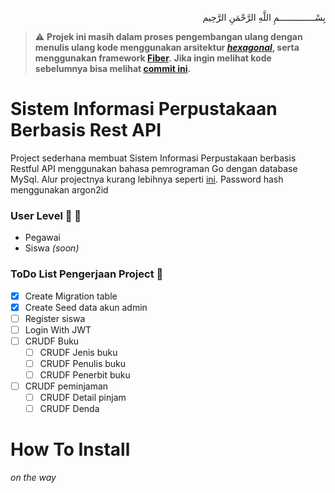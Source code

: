 <p align="right">
بِسْــــــــــــــمِ اللَّهِ الرَّحْمَنِ الرَّحِيم 
</p>

> ⚠️ **Projek ini masih dalam proses pengembangan ulang dengan menulis ulang kode menggunakan arsitektur [_hexagonal_](https://blog.octo.com/en/hexagonal-architecture-three-principles-and-an-implementation-example/), serta menggunakan framework [Fiber](https://gofiber.io/).**
**Jika ingin melihat kode sebelumnya bisa melihat [commit ini](https://github.com/afrizal423/Golang-Perpustakaan-Restful-API/tree/d451e99fd6cdb506accd16b969ffc901dfc81dac).** 

# Sistem Informasi Perpustakaan Berbasis Rest API

Project sederhana membuat Sistem Informasi Perpustakaan berbasis Restful API menggunakan bahasa pemrograman Go dengan database MySql. Alur projectnya kurang lebihnya seperti [ini](https://core.ac.uk/download/pdf/12347733.pdf). Password hash menggunakan argon2id

### User Level :boy: :woman:
- Pegawai 
- Siswa  <i>(soon)</i> 

### ToDo List Pengerjaan Project :pushpin:
- [x] Create Migration table
- [x] Create Seed data akun admin
- [ ] Register siswa
- [ ] Login With JWT
- [ ] CRUDF Buku
    - [ ] CRUDF Jenis buku
    - [ ] CRUDF Penulis buku
    - [ ] CRUDF Penerbit buku
- [ ] CRUDF peminjaman
    - [ ] CRUDF Detail pinjam
    - [ ] CRUDF Denda

# How To Install
_on the way_